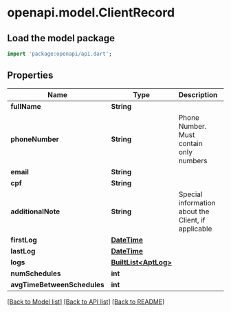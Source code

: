 # openapi.model.ClientRecord

## Load the model package
```dart
import 'package:openapi/api.dart';
```

## Properties
Name | Type | Description | Notes
------------ | ------------- | ------------- | -------------
**fullName** | **String** |  | 
**phoneNumber** | **String** | Phone Number. Must contain only numbers | 
**email** | **String** |  | [optional] 
**cpf** | **String** |  | [optional] 
**additionalNote** | **String** | Special information about the Client, if applicable | [optional] 
**firstLog** | [**DateTime**](DateTime.md) |  | [optional] 
**lastLog** | [**DateTime**](DateTime.md) |  | [optional] 
**logs** | [**BuiltList&lt;AptLog&gt;**](AptLog.md) |  | [optional] 
**numSchedules** | **int** |  | [optional] 
**avgTimeBetweenSchedules** | **int** |  | [optional] 

[[Back to Model list]](../README.md#documentation-for-models) [[Back to API list]](../README.md#documentation-for-api-endpoints) [[Back to README]](../README.md)


